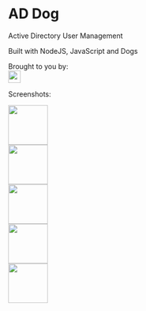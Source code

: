 # AD Dog
 
Active Directory User Management

Built with NodeJS, JavaScript and Dogs

Brought to you by:
<br>
<a href="https://sc.dog"><img style="height:25px" src="https://sc.dog/includes/logo.png"></a>

Screenshots:

<img style="height:80px" src="https://sc.dog/includes/images/addog.jpg">
<br>
<img style="height:80px" src="https://sc.dog/includes/images/addog1.jpg">
<br>
<img style="height:80px" src="https://sc.dog/includes/images/addog2.jpg">
<br>
<img style="height:80px" src="https://sc.dog/includes/images/addog3.jpg">
<br>
<img style="height:80px" src="https://sc.dog/includes/images/addog4.jpg">
